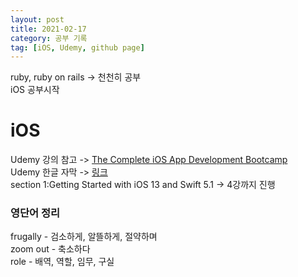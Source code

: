```yaml
---
layout: post
title: 2021-02-17
category: 공부 기록
tag: [iOS, Udemy, github page]
---
```


ruby, ruby on rails -> 천천히 공부<br>
iOS 공부시작<br>

# iOS
Udemy 강의 참고 -> [The Complete iOS App Development Bootcamp](https://www.udemy.com/course/ios-13-app-development-bootcamp/)<br>
Udemy 한글 자막 -> [링크](https://gustjd887.tistory.com/43)<br>
section 1:Getting Started with iOS 13 and Swift 5.1 -> 4강까지 진행<br>

### 영단어 정리
frugally - 검소하게, 알뜰하게, 절약하며<br>
zoom out - 축소하다<br>
role - 배역, 역할, 임무, 구실<br>